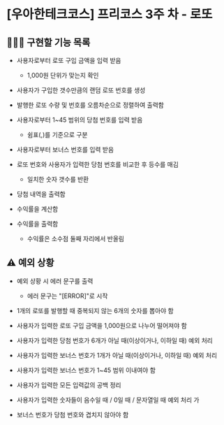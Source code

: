 # [우아한테크코스] 프리코스 3주 차 - 로또

## 👩🏻‍💻 구현할 기능 목록

- 사용자로부터 로또 구입 금액을 입력 받음
  - 1,000원 단위가 맞는지 확인


- 사용자가 구입한 갯수만큼의 랜덤 로또 번호를 생성


- 발행한 로또 수량 및 번호를 오름차순으로 정렬하여 출력함


- 사용자로부터 1~45 범위의 당첨 번호를 입력 받음
  - 쉼표(,)를 기준으로 구분


- 사용자로부터 보너스 번호를 입력 받음


- 로또 번호와 사용자가 입력한 당첨 번호를 비교한 후 등수를 매김
  - 일치한 숫자 갯수를 반환


- 당첨 내역을 출력함


- 수익률을 계산함


- 수익률을 출력함
  - 수익률은 소수점 둘째 자리에서 반올림


## ⚠️ 예외 상황

- 예외 상황 시 에러 문구를 출력
  - 에러 문구는 "[ERROR]"로 시작


- 1개의 로또를 발행할 때 중복되지 않는 6개의 숫자를 뽑아야 함


- 사용자가 입력한 로또 구입 금액을 1,000원으로 나누어 떨어져야 함


- 사용자가 입력한 당첨 번호가 6개가 아닐 때(이상이거나, 이하일 때) 예외 처리


- 사용자가 입력한 보너스 번호가 1개가 아닐 때(이상이거나, 이하일 때) 예외 처리


- 사용자가 입력한 보너스 번호가 1~45 범위 이내여야 함


- 사용자가 입력한 모든 입력값의 공백 정리


- 사용자가 입력한 숫자들이 음수일 때 / 0일 때 / 문자열일 때 예외 처리
가

- 보너스 번호가 당첨 번호와 겹치지 않아야 함




